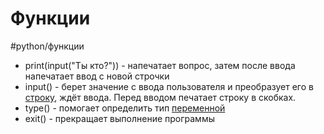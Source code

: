 # Функции
#python/функции
- print(input("Ты кто?")) - напечатает вопрос, затем после ввода напечатает ввод с новой строчки
- input() - берет значение с ввода пользователя и преобразует его в [строку](python-Строки.md), ждёт ввода. Перед вводом печатает строку в скобках.
- type() - помогает определить тип [переменной](python-переменные)
- exit() - прекращает выполнение программы